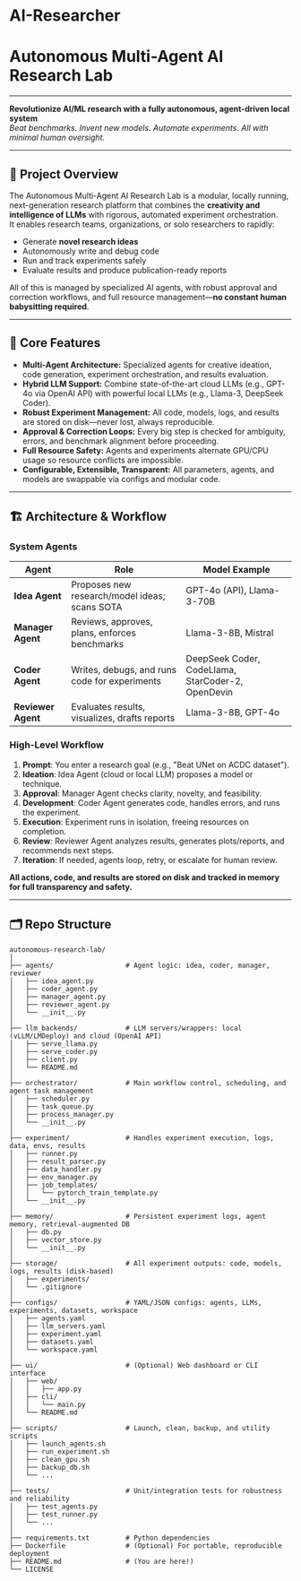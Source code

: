 # AI-Researcher

# Autonomous Multi-Agent AI Research Lab

---

**Revolutionize AI/ML research with a fully autonomous, agent-driven local system**  
_Beat benchmarks. Invent new models. Automate experiments. All with minimal human oversight._

---

## 🚀 Project Overview

The Autonomous Multi-Agent AI Research Lab is a modular, locally running, next-generation research platform that combines the **creativity and intelligence of LLMs** with rigorous, automated experiment orchestration.  
It enables research teams, organizations, or solo researchers to rapidly:

- Generate **novel research ideas**
- Autonomously write and debug code
- Run and track experiments safely
- Evaluate results and produce publication-ready reports

All of this is managed by specialized AI agents, with robust approval and correction workflows, and full resource management—**no constant human babysitting required**.

---

## 🧠 Core Features

- **Multi-Agent Architecture:** Specialized agents for creative ideation, code generation, experiment orchestration, and results evaluation.
- **Hybrid LLM Support:** Combine state-of-the-art cloud LLMs (e.g., GPT-4o via OpenAI API) with powerful local LLMs (e.g., Llama-3, DeepSeek Coder).
- **Robust Experiment Management:** All code, models, logs, and results are stored on disk—never lost, always reproducible.
- **Approval & Correction Loops:** Every big step is checked for ambiguity, errors, and benchmark alignment before proceeding.
- **Full Resource Safety:** Agents and experiments alternate GPU/CPU usage so resource conflicts are impossible.
- **Configurable, Extensible, Transparent:** All parameters, agents, and models are swappable via configs and modular code.

---

## 🏗️ Architecture & Workflow

### **System Agents**

| Agent           | Role                                                  | Model Example                    |
|-----------------|-------------------------------------------------------|----------------------------------|
| **Idea Agent**  | Proposes new research/model ideas; scans SOTA         | GPT-4o (API), Llama-3-70B        |
| **Manager Agent** | Reviews, approves, plans, enforces benchmarks       | Llama-3-8B, Mistral              |
| **Coder Agent** | Writes, debugs, and runs code for experiments         | DeepSeek Coder, CodeLlama, StarCoder-2, OpenDevin |
| **Reviewer Agent** | Evaluates results, visualizes, drafts reports      | Llama-3-8B, GPT-4o               |

### **High-Level Workflow**

1. **Prompt**: You enter a research goal (e.g., "Beat UNet on ACDC dataset").
2. **Ideation**: Idea Agent (cloud or local LLM) proposes a model or technique.
3. **Approval**: Manager Agent checks clarity, novelty, and feasibility.
4. **Development**: Coder Agent generates code, handles errors, and runs the experiment.
5. **Execution**: Experiment runs in isolation, freeing resources on completion.
6. **Review**: Reviewer Agent analyzes results, generates plots/reports, and recommends next steps.
7. **Iteration**: If needed, agents loop, retry, or escalate for human review.

**All actions, code, and results are stored on disk and tracked in memory for full transparency and safety.**

---

## 🗂️ Repo Structure

```plaintext
autonomous-research-lab/
│
├── agents/                  # Agent logic: idea, coder, manager, reviewer
│   ├── idea_agent.py
│   ├── coder_agent.py
│   ├── manager_agent.py
│   ├── reviewer_agent.py
│   └── __init__.py
│
├── llm_backends/            # LLM servers/wrappers: local (vLLM/LMDeploy) and cloud (OpenAI API)
│   ├── serve_llama.py
│   ├── serve_coder.py
│   ├── client.py
│   └── README.md
│
├── orchestrator/            # Main workflow control, scheduling, and agent task management
│   ├── scheduler.py
│   ├── task_queue.py
│   ├── process_manager.py
│   └── __init__.py
│
├── experiment/              # Handles experiment execution, logs, data, envs, results
│   ├── runner.py
│   ├── result_parser.py
│   ├── data_handler.py
│   ├── env_manager.py
│   ├── job_templates/
│   │   └── pytorch_train_template.py
│   └── __init__.py
│
├── memory/                  # Persistent experiment logs, agent memory, retrieval-augmented DB
│   ├── db.py
│   ├── vector_store.py
│   └── __init__.py
│
├── storage/                 # All experiment outputs: code, models, logs, results (disk-based)
│   ├── experiments/
│   └── .gitignore
│
├── configs/                 # YAML/JSON configs: agents, LLMs, experiments, datasets, workspace
│   ├── agents.yaml
│   ├── llm_servers.yaml
│   ├── experiment.yaml
│   ├── datasets.yaml
│   └── workspace.yaml
│
├── ui/                      # (Optional) Web dashboard or CLI interface
│   ├── web/
│   │   ├── app.py
│   ├── cli/
│   │   └── main.py
│   └── README.md
│
├── scripts/                 # Launch, clean, backup, and utility scripts
│   ├── launch_agents.sh
│   ├── run_experiment.sh
│   ├── clean_gpu.sh
│   ├── backup_db.sh
│   └── ...
│
├── tests/                   # Unit/integration tests for robustness and reliability
│   ├── test_agents.py
│   ├── test_runner.py
│   └── ...
│
├── requirements.txt         # Python dependencies
├── Dockerfile               # (Optional) For portable, reproducible deployment
├── README.md                # (You are here!)
└── LICENSE
